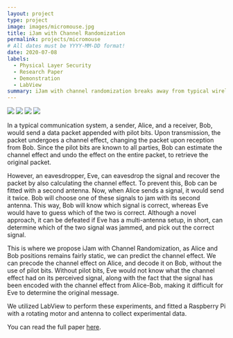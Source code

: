 ```yaml
---
layout: project
type: project
image: images/micromouse.jpg
title: iJam with Channel Randomization
permalink: projects/micromouse
# All dates must be YYYY-MM-DD format!
date: 2020-07-08
labels:
  - Physical Layer Security
  - Research Paper
  - Demonstration
  - LabView
summary: iJam with channel randomization breaks away from typical wireless signal protocols of sending pilot bits to estimate the channel effect, and instead predicts and precode this channel effect on the outgoing signal so only the sender and reciever knows how to undo this channel effect and recover the correct message.
---
```


<div class="ui small rounded images">
  <img class="ui image" src="../images/micromouse-robot.png">
  <img class="ui image" src="../images/micromouse-robot-2.jpg">
  <img class="ui image" src="../images/micromouse.jpg">
  <img class="ui image" src="../images/micromouse-circuit.png">
</div>

In a typical communication system, a sender, Alice, and a receiver, Bob, would send a data packet appended with pilot bits. Upon transmission, the packet undergoes a channel effect, changing the packet upon reception from Bob. Since the pilot bits are known to all parties, Bob can estimate the channel effect and undo the effect on the entire packet, to retrieve the original packet.

However, an eavesdropper, Eve, can eavesdrop the signal and recover the packet by also calculating the channel effect. To prevent this, Bob can be fitted with a second antenna. Now, when Alice sends a signal, it would send it twice. Bob will choose one of these signals to jam with its second antenna. This way, Bob will know which signal is correct, whereas Eve would have to guess which of the two is correct. Although a novel approach, it can be defeated if Eve has a multi-antenna setup, in short, can determine which of the two signal was jammed, and pick out the correct signal.

This is where we propose iJam with Channel Randomization, as Alice and Bob positions remains fairly static, we can predict the channel effect. We can precode the channel effect on Alice, and decode it on Bob, without the use of pilot bits. Without pilot bits, Eve would not know what the channel effect had on its perceived signal, along with the fact that the signal has been encoded with the channel effect from Alice-Bob, making it difficult for Eve to determine the original message.

We utilized LabView to perform these experiments, and fitted a Raspberry Pi with a rotating motor and antenna to collect experimental data.

You can read the full paper [here](https://arxiv.org/pdf/2007.03201v1.pdf).




